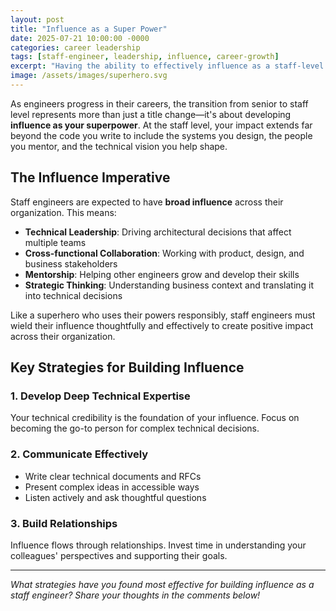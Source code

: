 ```yaml
---
layout: post
title: "Influence as a Super Power"
date: 2025-07-21 10:00:00 -0000
categories: career leadership
tags: [staff-engineer, leadership, influence, career-growth]
excerpt: "Having the ability to effectively influence as a staff-level engineer can be the key differentiator in the role"
image: /assets/images/superhero.svg
---
```


As engineers progress in their careers, the transition from senior to staff level represents more than just a title change—it's about developing **influence as your superpower**. At the staff level, your impact extends far beyond the code you write to include the systems you design, the people you mentor, and the technical vision you help shape.

## The Influence Imperative

Staff engineers are expected to have **broad influence** across their organization. This means:

- **Technical Leadership**: Driving architectural decisions that affect multiple teams
- **Cross-functional Collaboration**: Working with product, design, and business stakeholders  
- **Mentorship**: Helping other engineers grow and develop their skills
- **Strategic Thinking**: Understanding business context and translating it into technical decisions

Like a superhero who uses their powers responsibly, staff engineers must wield their influence thoughtfully and effectively to create positive impact across their organization.

## Key Strategies for Building Influence

### 1. Develop Deep Technical Expertise
Your technical credibility is the foundation of your influence. Focus on becoming the go-to person for complex technical decisions.

### 2. Communicate Effectively
- Write clear technical documents and RFCs
- Present complex ideas in accessible ways
- Listen actively and ask thoughtful questions

### 3. Build Relationships
Influence flows through relationships. Invest time in understanding your colleagues' perspectives and supporting their goals.

---

*What strategies have you found most effective for building influence as a staff engineer? Share your thoughts in the comments below!*



